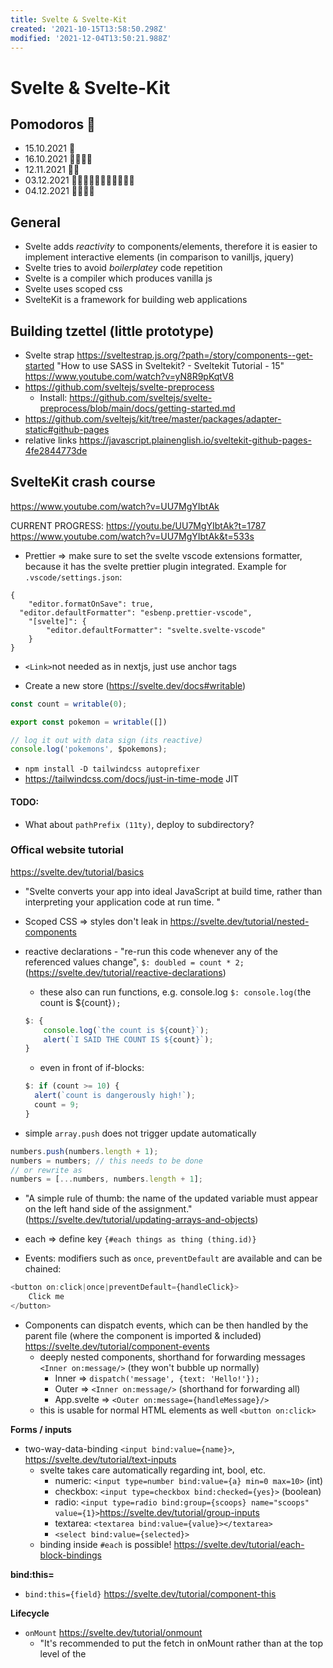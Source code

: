```yaml
---
title: Svelte & Svelte-Kit
created: '2021-10-15T13:58:50.298Z'
modified: '2021-12-04T13:50:21.988Z'
---
```


# Svelte & Svelte-Kit

## Pomodoros 🍅

- 15.10.2021 🍅
- 16.10.2021 🍅🍅🍅🍅
- 12.11.2021 🍅🍅
- 03.12.2021 🍅🍅🍅🍅🍅🍅🍅🍅🍅🍅🍅
- 04.12.2021 🍅🍅🍅🍅

## General

- Svelte adds *reactivity* to components/elements, therefore it is easier to implement interactive elements (in comparison to vanilljs, jquery)
- Svelte tries to avoid *boilerplatey* code repetition
- Svelte is a compiler which produces vanilla js
- Svelte uses scoped css
- SvelteKit is a framework for building web applications

## Building tzettel (little prototype)

- Svelte strap https://sveltestrap.js.org/?path=/story/components--get-started
 "How to use SASS in Sveltekit? - Sveltekit Tutorial - 15" https://www.youtube.com/watch?v=yN8R9pKqtV8
- https://github.com/sveltejs/svelte-preprocess
  - Install: https://github.com/sveltejs/svelte-preprocess/blob/main/docs/getting-started.md
- https://github.com/sveltejs/kit/tree/master/packages/adapter-static#github-pages
- relative links https://javascript.plainenglish.io/sveltekit-github-pages-4fe2844773de

## SvelteKit crash course

https://www.youtube.com/watch?v=UU7MgYIbtAk

CURRENT PROGRESS: https://youtu.be/UU7MgYIbtAk?t=1787
https://www.youtube.com/watch?v=UU7MgYIbtAk&t=533s

- Prettier => make sure to set the svelte vscode extensions formatter, because it has the svelte prettier plugin integrated. Example for `.vscode/settings.json`: 

```
{
	"editor.formatOnSave": true,
  "editor.defaultFormatter": "esbenp.prettier-vscode",
	"[svelte]": {
		"editor.defaultFormatter": "svelte.svelte-vscode"
	}
}
```

- `<Link>`not needed as in nextjs, just use anchor tags

- Create a new store (https://svelte.dev/docs#writable)

```javascript
const count = writable(0);

export const pokemon = writable([])

// log it out with data sign (its reactive)
console.log('pokemons', $pokemons);
```

- `npm install -D tailwindcss autoprefixer`
- https://tailwindcss.com/docs/just-in-time-mode JIT


#### TODO:

- What about `pathPrefix (11ty)`, deploy to subdirectory?

### Offical website tutorial

https://svelte.dev/tutorial/basics

- "Svelte converts your app into ideal JavaScript at build time, rather than interpreting your application code at run time. " 
- Scoped CSS => styles don't leak in https://svelte.dev/tutorial/nested-components
- reactive declarations - "re-run this code whenever any of the referenced values change", `$: doubled = count * 2;` (https://svelte.dev/tutorial/reactive-declarations)
  - these also can run functions, e.g. console.log `$: console.log(`the count is ${count}`);`

  ```javascript
  $: {
	  console.log(`the count is ${count}`);
	  alert(`I SAID THE COUNT IS ${count}`);
  }
  ```
  - even in front of if-blocks:

  ```javascript
  $: if (count >= 10) {
	alert(`count is dangerously high!`);
	count = 9;
  }
  ```

- simple `array.push` does not trigger update automatically
```javascript
numbers.push(numbers.length + 1);
numbers = numbers; // this needs to be done
// or rewrite as
numbers = [...numbers, numbers.length + 1];
```
  - "A simple rule of thumb: the name of the updated variable must appear on the left hand side of the assignment." (https://svelte.dev/tutorial/updating-arrays-and-objects)

- each => define key `{#each things as thing (thing.id)}`

- Events: modifiers such as `once`, `preventDefault` are available and can be chained:

```javascript
<button on:click|once|preventDefault={handleClick}>
	Click me
</button>
```

- Components can dispatch events, which can be then handled by the parent file (where the component is imported & included) https://svelte.dev/tutorial/component-events
  - deeply nested components, shorthand for forwarding messages `<Inner on:message/>` (they won't bubble up normally)
    - Inner => `dispatch('message', {text: 'Hello!'});`
    - Outer => `<Inner on:message/>` (shorthand for forwarding all)
    - App.svelte => `<Outer on:message={handleMessage}/>`
  - this is usable for normal HTML elements as well `<button on:click>`

**Forms / inputs**

- two-way-data-binding `<input bind:value={name}>`, https://svelte.dev/tutorial/text-inputs
  - svelte takes care automatically regarding int, bool, etc.
    - numeric: `<input type=number bind:value={a} min=0 max=10>` (int)
    - checkbox: `<input type=checkbox bind:checked={yes}>` (boolean)
    - radio: `<input type=radio bind:group={scoops} name="scoops" value={1}>`https://svelte.dev/tutorial/group-inputs
    - textarea: `<textarea bind:value={value}></textarea>`
    - `<select bind:value={selected}>`
  - binding inside `#each` is possible! https://svelte.dev/tutorial/each-block-bindings

**bind:this=**

- `bind:this={field}` https://svelte.dev/tutorial/component-this

**Lifecycle**

- `onMount` https://svelte.dev/tutorial/onmount
  - "It's recommended to put the fetch in onMount rather than at the top level of the <script> because of server-side rendering (SSR). With the exception of onDestroy, lifecycle functions don't run during SSR, which means we can avoid fetching data that should be loaded lazily once the component has been mounted in the DOM." (TODO: What is meant by this exactly? Lazily loaded is better?)
- `onDestroy`, e.g. for intervals (https://svelte.dev/tutorial/ondestroy)
- `beforeUpdate` and `afterUpdate` (https://svelte.dev/tutorial/update)
- `tick` https://svelte.dev/tutorial/tick

**Stores**

- has set, update, subscribe and unsubscribe (https://svelte.dev/tutorial/writable-stores)

```javascript
// stores.js
import { writable } from 'svelte/store';
export const count = writable(0);

// usage:
import { count } from './stores.js';

let count_value;

count.subscribe(value => {
	count_value = value;
});
```

- Autosubscription: https://svelte.dev/tutorial/auto-subscriptions
  - `<h1>The count is {$count}</h1>` or in script just as `$`
- readable stores https://svelte.dev/tutorial/readable-stores
- derived stores https://svelte.dev/tutorial/derived-stores
- custom stores (TODO: What does writeable(0)?) https://svelte.dev/tutorial/custom-stores

- store bindings (https://svelte.dev/tutorial/store-bindings)
  - "The $name += '!' assignment is equivalent to name.set($name + '!')."

**Motion / Animating value changes**

- `tweened` (https://svelte.dev/tutorial/tweened) and `spring` (https://svelte.dev/tutorial/spring)

**Transitions**


Wow, deferred: https://svelte.dev/tutorial/deferred-transitions (TODO example) => crossfade()

full example: https://svelte.dev/tutorial/animate

** Actions **

- third party include https://svelte.dev/tutorial/actions 

** Classes **

Shorthand in svelte, `class:selected=`

```javascript
<button
	class:selected="{current === 'foo'}"
	on:click="{() => current = 'foo'}"
>foo</button>
```
"The .selected class is added to the element whenever the value of the expression is truthy, and removed when it's falsy."

Also: https://svelte.dev/tutorial/class-shorthand

** Component childs: Slot **

```javascript
<div class="box">
	<slot>
		<em>no content was provided</em>
	</slot>
</div>
```

Advanced usage via slot="" (named slots, https://svelte.dev/tutorial/named-slot)

```javascript
<ContactCard>
	<span slot="name">
		P. Sherman
	</span>
```

```javascript
<article class="contact-card">
	<h2>
		<slot name="name">
			<span class="missing">Unknown name</span>
		</slot>
	</h2>
```
More information: https://svelte.dev/tutorial/optional-slots

### Svelte crash course - Traversymedia (not fully watched yet)

https://www.youtube.com/watch?v=3TVy6GdtNuQ
  
  - easier to use, state management easier (although no big project coded)?
  - addition to SvelteKit (same as nextjs)

### TODO


- https://svelte.dev/tutorial/optional-slots
- https://svelte.dev/tutorial/slot-props
- https://strapi.io/blog/how-to-create-a-blog-with-svelte-kit-strapi

